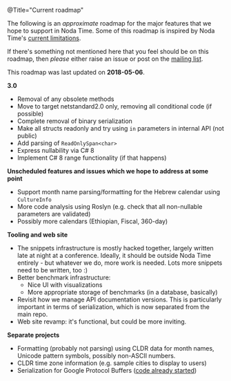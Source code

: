 @Title="Current roadmap"

The following is an _approximate_ roadmap for the major features that
we hope to support in Noda Time.  Some of this roadmap is inspired by
Noda Time's [current limitations][].

[current limitations]: /userguide/limitations

If there's something not mentioned here that you feel should be on this
roadmap, then *please* either raise an issue or post on the
[mailing list](https://groups.google.com/group/noda-time).

This roadmap was last updated on **2018-05-06**.

**3.0**

- Removal of any obsolete methods
- Move to target netstandard2.0 only, removing all conditional code (if possible)
- Complete removal of binary serialization
- Make all structs readonly and try using `in` parameters in internal API (not public)
- Add parsing of `ReadOnlySpan<char>`
- Express nullability via C# 8
- Implement C# 8 range functionality (if that happens)

**Unscheduled features and issues which we hope to address at some point**

- Support month name parsing/formatting for the Hebrew calendar using `CultureInfo`
- More code analysis using Roslyn (e.g. check that all non-nullable parameters are validated)
- Possibly more calendars (Ethiopian, Fiscal, 360-day)

**Tooling and web site**

- The snippets infrastructure is mostly hacked together, largely
  written late at night at a conference. Ideally, it should be
  outside Noda Time entirely - but whatever we do, more work is
  needed. Lots more snippets need to be written, too :)
- Better benchmark infrastructure:
  - Nice UI with visualizations
  - More appropriate storage of benchmarks (in a database, basically)
- Revisit how we manage API documentation versions. This is
  particularly important in terms of serialization, which is now
  separated from the main repo.
- Web site revamp: it's functional, but could be more inviting.

**Separate projects**

- Formatting (probably not parsing) using CLDR data for month names, Unicode pattern symbols, possibly non-ASCII numbers.
- CLDR time zone information (e.g. sample cities to display to users)
- Serialization for Google Protocol Buffers ([code already started](https://github.com/nodatime/nodatime.serialization/tree/master/src/NodaTime.Serialization.Protobuf))
